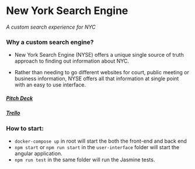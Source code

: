 # New York Search Engine
*A custom search experience for NYC*

### Why a custom search engine?

* New York Search Engine (NYSE) offers a unique single source of truth approach to finding out information about NYC. 

* Rather than needing to go different websites for court, public meeting or business information, NYSE offers all that information at single point with an easy to use interface.

##### [Pitch Deck](https://docs.google.com/presentation/d/18EPsn_i-r3hD_CG6ulRMWqUoY-SPBzLbMAmpcvx9nEM/edit?usp=sharing)

##### [Trello](https://trello.com/b/U2CkMGhE/new-york)

### How to start:

- `docker-compose up` in root will start the both the front-end and back end
-  `npm start` or `npm run start` in the `user-interface` folder will start the angular application.
-  `npm run test` in the same folder will run the Jasmine tests.

